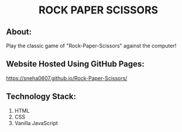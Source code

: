 <h1 align="center">ROCK PAPER SCISSORS</h1>

## About:
Play the classic game of "Rock-Paper-Scissors" against the computer!

## Website Hosted Using GitHub Pages:
https://sneha0607.github.io/Rock-Paper-Scissors/
 
## Technology Stack:
  1) HTML
  2) CSS
  3) Vanilla JavaScript
